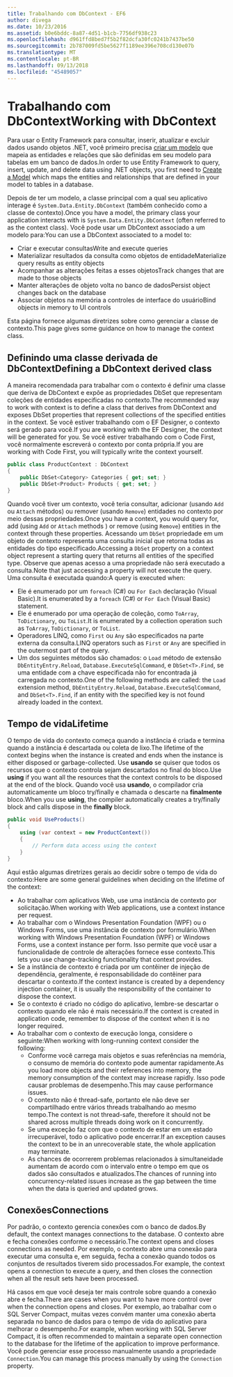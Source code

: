 ```yaml
---
title: Trabalhando com DbContext - EF6
author: divega
ms.date: 10/23/2016
ms.assetid: b0e6bddc-8a87-4d51-b1cb-7756df938c23
ms.openlocfilehash: d961ffd8bed7f5b2f82dcfa30fc0241b7437be50
ms.sourcegitcommit: 2b787009fd5be5627f1189ee396e708cd130e07b
ms.translationtype: MT
ms.contentlocale: pt-BR
ms.lasthandoff: 09/13/2018
ms.locfileid: "45489057"
---
```

# <a name="working-with-dbcontext"></a><span data-ttu-id="434d4-102">Trabalhando com DbContext</span><span class="sxs-lookup"><span data-stu-id="434d4-102">Working with DbContext</span></span>

<span data-ttu-id="434d4-103">Para usar o Entity Framework para consultar, inserir, atualizar e excluir dados usando objetos .NET, você primeiro precisa [criar um modelo](~/ef6/modeling/index.md) que mapeia as entidades e relações que são definidas em seu modelo para tabelas em um banco de dados.</span><span class="sxs-lookup"><span data-stu-id="434d4-103">In order to use Entity Framework to query, insert, update, and delete data using .NET objects, you first need to [Create a Model](~/ef6/modeling/index.md) which maps the entities and relationships that are defined in your model to tables in a database.</span></span>

<span data-ttu-id="434d4-104">Depois de ter um modelo, a classe principal com a qual seu aplicativo interage é `System.Data.Entity.DbContext` (também conhecido como a classe de contexto).</span><span class="sxs-lookup"><span data-stu-id="434d4-104">Once you have a model, the primary class your application interacts with is `System.Data.Entity.DbContext` (often referred to as the context class).</span></span> <span data-ttu-id="434d4-105">Você pode usar um DbContext associado a um modelo para:</span><span class="sxs-lookup"><span data-stu-id="434d4-105">You can use a DbContext associated to a model to:</span></span>
- <span data-ttu-id="434d4-106">Criar e executar consultas</span><span class="sxs-lookup"><span data-stu-id="434d4-106">Write and execute queries</span></span>   
- <span data-ttu-id="434d4-107">Materializar resultados da consulta como objetos de entidade</span><span class="sxs-lookup"><span data-stu-id="434d4-107">Materialize query results as entity objects</span></span>
- <span data-ttu-id="434d4-108">Acompanhar as alterações feitas a esses objetos</span><span class="sxs-lookup"><span data-stu-id="434d4-108">Track changes that are made to those objects</span></span>
- <span data-ttu-id="434d4-109">Manter alterações de objeto volta no banco de dados</span><span class="sxs-lookup"><span data-stu-id="434d4-109">Persist object changes back on the database</span></span>
- <span data-ttu-id="434d4-110">Associar objetos na memória a controles de interface do usuário</span><span class="sxs-lookup"><span data-stu-id="434d4-110">Bind objects in memory to UI controls</span></span>

<span data-ttu-id="434d4-111">Esta página fornece algumas diretrizes sobre como gerenciar a classe de contexto.</span><span class="sxs-lookup"><span data-stu-id="434d4-111">This page gives some guidance on how to manage the context class.</span></span>  

## <a name="defining-a-dbcontext-derived-class"></a><span data-ttu-id="434d4-112">Definindo uma classe derivada de DbContext</span><span class="sxs-lookup"><span data-stu-id="434d4-112">Defining a DbContext derived class</span></span>  

<span data-ttu-id="434d4-113">A maneira recomendada para trabalhar com o contexto é definir uma classe que deriva de DbContext e expõe as propriedades DbSet que representam coleções de entidades especificadas no contexto.</span><span class="sxs-lookup"><span data-stu-id="434d4-113">The recommended way to work with context is to define a class that derives from DbContext and exposes DbSet properties that represent collections of the specified entities in the context.</span></span> <span data-ttu-id="434d4-114">Se você estiver trabalhando com o EF Designer, o contexto será gerado para você.</span><span class="sxs-lookup"><span data-stu-id="434d4-114">If you are working with the EF Designer, the context will be generated for you.</span></span> <span data-ttu-id="434d4-115">Se você estiver trabalhando com o Code First, você normalmente escreverá o contexto por conta própria.</span><span class="sxs-lookup"><span data-stu-id="434d4-115">If you are working with Code First, you will typically write the context yourself.</span></span>  

``` csharp
public class ProductContext : DbContext
{
    public DbSet<Category> Categories { get; set; }
    public DbSet<Product> Products { get; set; }
}
```  

<span data-ttu-id="434d4-116">Quando você tiver um contexto, você teria consultar, adicionar (usando `Add` ou `Attach` métodos) ou remover (usando `Remove`) entidades no contexto por meio dessas propriedades.</span><span class="sxs-lookup"><span data-stu-id="434d4-116">Once you have a context, you would query for, add (using `Add` or `Attach` methods ) or remove (using `Remove`) entities in the context through these properties.</span></span> <span data-ttu-id="434d4-117">Acessando um `DbSet` propriedade em um objeto de contexto representa uma consulta inicial que retorna todas as entidades do tipo especificado.</span><span class="sxs-lookup"><span data-stu-id="434d4-117">Accessing a `DbSet` property on a context object represent a starting query that returns all entities of the specified type.</span></span> <span data-ttu-id="434d4-118">Observe que apenas acesso a uma propriedade não será executado a consulta.</span><span class="sxs-lookup"><span data-stu-id="434d4-118">Note that just accessing a property will not execute the query.</span></span> <span data-ttu-id="434d4-119">Uma consulta é executada quando:</span><span class="sxs-lookup"><span data-stu-id="434d4-119">A query is executed when:</span></span>  

- <span data-ttu-id="434d4-120">Ele é enumerado por um `foreach` (C#) ou `For Each` declaração (Visual Basic).</span><span class="sxs-lookup"><span data-stu-id="434d4-120">It is enumerated by a `foreach` (C#) or `For Each` (Visual Basic) statement.</span></span>  
- <span data-ttu-id="434d4-121">Ele é enumerado por uma operação de coleção, como `ToArray`, `ToDictionary`, ou `ToList`.</span><span class="sxs-lookup"><span data-stu-id="434d4-121">It is enumerated by a collection operation such as `ToArray`, `ToDictionary`, or `ToList`.</span></span>  
- <span data-ttu-id="434d4-122">Operadores LINQ, como `First` ou `Any` são especificados na parte externa da consulta.</span><span class="sxs-lookup"><span data-stu-id="434d4-122">LINQ operators such as `First` or `Any` are specified in the outermost part of the query.</span></span>  
- <span data-ttu-id="434d4-123">Um dos seguintes métodos são chamados: o `Load` método de extensão `DbEntityEntry.Reload`, `Database.ExecuteSqlCommand`, e `DbSet<T>.Find`, se uma entidade com a chave especificada não for encontrada já carregada no contexto.</span><span class="sxs-lookup"><span data-stu-id="434d4-123">One of the following methods are called: the `Load` extension method, `DbEntityEntry.Reload`,  `Database.ExecuteSqlCommand`, and `DbSet<T>.Find`, if an entity with the specified key is not found already loaded in the context.</span></span>  

## <a name="lifetime"></a><span data-ttu-id="434d4-124">Tempo de vida</span><span class="sxs-lookup"><span data-stu-id="434d4-124">Lifetime</span></span>  

<span data-ttu-id="434d4-125">O tempo de vida do contexto começa quando a instância é criada e termina quando a instância é descartada ou coleta de lixo.</span><span class="sxs-lookup"><span data-stu-id="434d4-125">The lifetime of the context begins when the instance is created and ends when the instance is either disposed or garbage-collected.</span></span> <span data-ttu-id="434d4-126">Use **usando** se quiser que todos os recursos que o contexto controla sejam descartados no final do bloco.</span><span class="sxs-lookup"><span data-stu-id="434d4-126">Use **using** if you want all the resources that the context controls to be disposed at the end of the block.</span></span> <span data-ttu-id="434d4-127">Quando você usa **usando**, o compilador cria automaticamente um bloco try/finally e chamada o descarte na **finalmente** bloco.</span><span class="sxs-lookup"><span data-stu-id="434d4-127">When you use **using**, the compiler automatically creates a try/finally block and calls dispose in the **finally** block.</span></span>  

``` csharp
public void UseProducts()
{
    using (var context = new ProductContext())
    {     
        // Perform data access using the context
    }
}
```  

<span data-ttu-id="434d4-128">Aqui estão algumas diretrizes gerais ao decidir sobre o tempo de vida do contexto:</span><span class="sxs-lookup"><span data-stu-id="434d4-128">Here are some general guidelines when deciding on the lifetime of the context:</span></span>  

- <span data-ttu-id="434d4-129">Ao trabalhar com aplicativos Web, use uma instância de contexto por solicitação.</span><span class="sxs-lookup"><span data-stu-id="434d4-129">When working with Web applications, use a context instance per request.</span></span>  
- <span data-ttu-id="434d4-130">Ao trabalhar com o Windows Presentation Foundation (WPF) ou o Windows Forms, use uma instância de contexto por formulário.</span><span class="sxs-lookup"><span data-stu-id="434d4-130">When working with Windows Presentation Foundation (WPF) or Windows Forms, use a context instance per form.</span></span> <span data-ttu-id="434d4-131">Isso permite que você usar a funcionalidade de controle de alterações fornece esse contexto.</span><span class="sxs-lookup"><span data-stu-id="434d4-131">This lets you use change-tracking functionality that context provides.</span></span>  
- <span data-ttu-id="434d4-132">Se a instância de contexto é criada por um contêiner de injeção de dependência, geralmente, é responsabilidade do contêiner para descartar o contexto.</span><span class="sxs-lookup"><span data-stu-id="434d4-132">If the context instance is created by a dependency injection container, it is usually the responsibility of the container to dispose the context.</span></span>
- <span data-ttu-id="434d4-133">Se o contexto é criado no código do aplicativo, lembre-se descartar o contexto quando ele não é mais necessário.</span><span class="sxs-lookup"><span data-stu-id="434d4-133">If the context is created in application code, remember to dispose of the context when it is no longer required.</span></span>  
- <span data-ttu-id="434d4-134">Ao trabalhar com o contexto de execução longa, considere o seguinte:</span><span class="sxs-lookup"><span data-stu-id="434d4-134">When working with long-running context consider the following:</span></span>  
    - <span data-ttu-id="434d4-135">Conforme você carrega mais objetos e suas referências na memória, o consumo de memória do contexto pode aumentar rapidamente.</span><span class="sxs-lookup"><span data-stu-id="434d4-135">As you load more objects and their references into memory, the memory consumption of the context may increase rapidly.</span></span> <span data-ttu-id="434d4-136">Isso pode causar problemas de desempenho.</span><span class="sxs-lookup"><span data-stu-id="434d4-136">This may cause performance issues.</span></span>  
    - <span data-ttu-id="434d4-137">O contexto não é thread-safe, portanto ele não deve ser compartilhado entre vários threads trabalhando ao mesmo tempo.</span><span class="sxs-lookup"><span data-stu-id="434d4-137">The context is not thread-safe, therefore it should not be shared across multiple threads doing work on it concurrently.</span></span>
    - <span data-ttu-id="434d4-138">Se uma exceção faz com que o contexto de estar em um estado irrecuperável, todo o aplicativo pode encerrar.</span><span class="sxs-lookup"><span data-stu-id="434d4-138">If an exception causes the context to be in an unrecoverable state, the whole application may terminate.</span></span>  
    - <span data-ttu-id="434d4-139">As chances de ocorrerem problemas relacionados à simultaneidade aumentam de acordo com o intervalo entre o tempo em que os dados são consultados e atualizados.</span><span class="sxs-lookup"><span data-stu-id="434d4-139">The chances of running into concurrency-related issues increase as the gap between the time when the data is queried and updated grows.</span></span>  

## <a name="connections"></a><span data-ttu-id="434d4-140">Conexões</span><span class="sxs-lookup"><span data-stu-id="434d4-140">Connections</span></span>  

<span data-ttu-id="434d4-141">Por padrão, o contexto gerencia conexões com o banco de dados.</span><span class="sxs-lookup"><span data-stu-id="434d4-141">By default, the context manages connections to the database.</span></span> <span data-ttu-id="434d4-142">O contexto abre e fecha conexões conforme o necessário.</span><span class="sxs-lookup"><span data-stu-id="434d4-142">The context opens and closes connections as needed.</span></span> <span data-ttu-id="434d4-143">Por exemplo, o contexto abre uma conexão para executar uma consulta e, em seguida, fecha a conexão quando todos os conjuntos de resultados tiverem sido processados.</span><span class="sxs-lookup"><span data-stu-id="434d4-143">For example, the context opens a connection to execute a query, and then closes the connection when all the result sets have been processed.</span></span>  

<span data-ttu-id="434d4-144">Há casos em que você deseja ter mais controle sobre quando a conexão abre e fecha.</span><span class="sxs-lookup"><span data-stu-id="434d4-144">There are cases when you want to have more control over when the connection opens and closes.</span></span> <span data-ttu-id="434d4-145">Por exemplo, ao trabalhar com o SQL Server Compact, muitas vezes convém manter uma conexão aberta separada no banco de dados para o tempo de vida do aplicativo para melhorar o desempenho.</span><span class="sxs-lookup"><span data-stu-id="434d4-145">For example, when working with SQL Server Compact, it is often recommended to maintain a separate open connection to the database for the lifetime of the application to improve performance.</span></span> <span data-ttu-id="434d4-146">Você pode gerenciar esse processo manualmente usando a propriedade `Connection`.</span><span class="sxs-lookup"><span data-stu-id="434d4-146">You can manage this process manually by using the `Connection` property.</span></span>  
